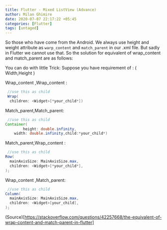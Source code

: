```yaml
---
title: Flutter - Mixed ListView (Advance)
author: Milan Ghimire
date: 2020-07-07 22:17:22 +05:45
categories: [Flutter]
tags: [untaged]
---
```


So those who have come from the Android. We always use height and weight attribute as `warp_content` and `match_parent` in our .xml file. But sadly in Flutter we cannot use that. So the solution for equivalent of wrap_content and match_parent are as follows:



You can do with little Trick: Suppose you have requirement of : ( Width,Height )

Wrap_content ,Wrap_content :
```java
 //use this as child
 Wrap(
  children: <Widget>[*your_child*])
```

Match_parent,Match_parent:
```java
 //use this as child
Container(
        height: double.infinity,
    width: double.infinity,child:*your_child*)
```

Match_parent,Wrap_content :
```java
 //use this as child
Row(
  mainAxisSize: MainAxisSize.max,
  children: <Widget>[*your_child*],
);

```
Wrap_content ,Match_parent:
```java
 //use this as child
Column(
  mainAxisSize: MainAxisSize.max,
  children: <Widget>[your_child],
);
```

(Source)[https://stackoverflow.com/questions/42257668/the-equivalent-of-wrap-content-and-match-parent-in-flutter]
